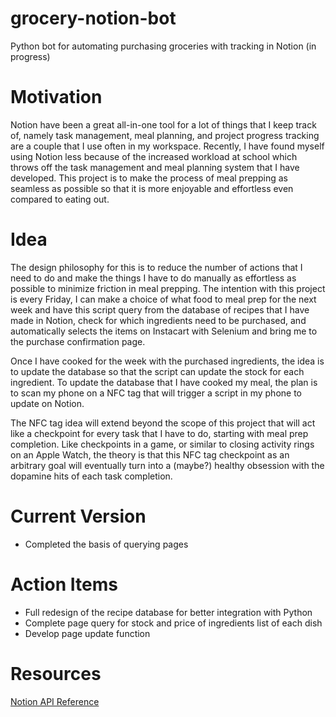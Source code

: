 # grocery-notion-bot
Python bot for automating purchasing groceries with tracking in Notion (in progress)
# Motivation
Notion have been a great all-in-one tool for a lot of things that I keep track of, namely task management, meal planning, and project progress tracking are a couple that I use often in my workspace. Recently, I have found myself using Notion less because of the increased workload at school which throws off the task management and meal planning system that I have developed. This project is to make the process of meal prepping as seamless as possible so that it is more enjoyable and effortless even compared to eating out.
# Idea
The design philosophy for this is to reduce the number of actions that I need to do and make the things I have to do manually as effortless as possible to minimize friction in meal prepping. The intention with this project is every Friday, I can make a choice of what food to meal prep for the next week and have this script query from the database of recipes that I have made in Notion, check for which ingredients need to be purchased, and automatically selects the items on Instacart with Selenium and bring me to the purchase confirmation page.

Once I have cooked for the week with the purchased ingredients, the idea is to update the database so that the script can update the stock for each ingredient. To update the database that I have cooked my meal, the plan is to scan my phone on a NFC tag that will trigger a script in my phone to update on Notion.

The NFC tag idea will extend beyond the scope of this project that will act like a checkpoint for every task that I have to do, starting with meal prep completion. Like checkpoints in a game, or similar to closing activity rings on an Apple Watch, the theory is that this NFC tag checkpoint as an arbitrary goal will eventually turn into a (maybe?) healthy obsession with the dopamine hits of each task completion.
# Current Version
- Completed the basis of querying pages
# Action Items
- Full redesign of the recipe database for better integration with Python
- Complete page query for stock and price of ingredients list of each dish
- Develop page update function
# Resources
[Notion API Reference](https://developers.notion.com/reference/intro)

